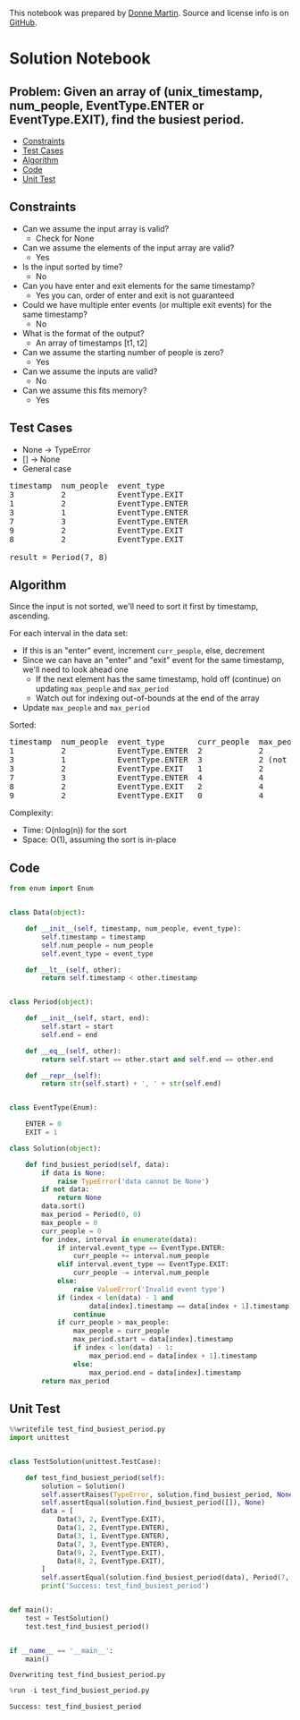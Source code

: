 This notebook was prepared by [Donne Martin](https://github.com/donnemartin). Source and license info is on [GitHub](https://github.com/donnemartin/interactive-coding-challenges).

# Solution Notebook

## Problem: Given an array of (unix_timestamp, num_people, EventType.ENTER or EventType.EXIT), find the busiest period.

- [Constraints](#Constraints)
- [Test Cases](#Test-Cases)
- [Algorithm](#Algorithm)
- [Code](#Code)
- [Unit Test](#Unit-Test)

## Constraints

- Can we assume the input array is valid?
  - Check for None
- Can we assume the elements of the input array are valid?
  - Yes
- Is the input sorted by time?
  - No
- Can you have enter and exit elements for the same timestamp?
  - Yes you can, order of enter and exit is not guaranteed
- Could we have multiple enter events (or multiple exit events) for the same timestamp?
  - No
- What is the format of the output?
  - An array of timestamps [t1, t2]
- Can we assume the starting number of people is zero?
  - Yes
- Can we assume the inputs are valid?
  - No
- Can we assume this fits memory?
  - Yes

## Test Cases

- None -> TypeError
- [] -> None
- General case

<pre>
timestamp  num_people  event_type
3          2           EventType.EXIT
1          2           EventType.ENTER
3          1           EventType.ENTER
7          3           EventType.ENTER
9          2           EventType.EXIT
8          2           EventType.EXIT

result = Period(7, 8)
</pre>

## Algorithm

Since the input is not sorted, we'll need to sort it first by timestamp, ascending.

For each interval in the data set:

- If this is an "enter" event, increment `curr_people`, else, decrement
- Since we can have an "enter" and "exit" event for the same timestamp, we'll need to look ahead one
  - If the next element has the same timestamp, hold off (continue) on updating `max_people` and `max_period`
  - Watch out for indexing out-of-bounds at the end of the array
- Update `max_people` and `max_period`

Sorted:

<pre>
timestamp  num_people  event_type       curr_people  max_people       max_period
1          2           EventType.ENTER  2            2                [1, 3]
3          1           EventType.ENTER  3            2 (not updated)  [1, 3]
3          2           EventType.EXIT   1            2                [3, 7]
7          3           EventType.ENTER  4            4                [7, 8]
8          2           EventType.EXIT   2            4                [7, 8]
9          2           EventType.EXIT   0            4                [7, 8]
</pre>

Complexity:

- Time: O(nlog(n)) for the sort
- Space: O(1), assuming the sort is in-place

## Code

```python
from enum import Enum


class Data(object):

    def __init__(self, timestamp, num_people, event_type):
        self.timestamp = timestamp
        self.num_people = num_people
        self.event_type = event_type

    def __lt__(self, other):
        return self.timestamp < other.timestamp


class Period(object):

    def __init__(self, start, end):
        self.start = start
        self.end = end

    def __eq__(self, other):
        return self.start == other.start and self.end == other.end

    def __repr__(self):
        return str(self.start) + ', ' + str(self.end)


class EventType(Enum):

    ENTER = 0
    EXIT = 1
```

```python
class Solution(object):

    def find_busiest_period(self, data):
        if data is None:
            raise TypeError('data cannot be None')
        if not data:
            return None
        data.sort()
        max_period = Period(0, 0)
        max_people = 0
        curr_people = 0
        for index, interval in enumerate(data):
            if interval.event_type == EventType.ENTER:
                curr_people += interval.num_people
            elif interval.event_type == EventType.EXIT:
                curr_people -= interval.num_people
            else:
                raise ValueError('Invalid event type')
            if (index < len(data) - 1 and
                    data[index].timestamp == data[index + 1].timestamp):
                continue
            if curr_people > max_people:
                max_people = curr_people
                max_period.start = data[index].timestamp
                if index < len(data) - 1:
                    max_period.end = data[index + 1].timestamp
                else:
                    max_period.end = data[index].timestamp
        return max_period
```

## Unit Test

```python
%%writefile test_find_busiest_period.py
import unittest


class TestSolution(unittest.TestCase):

    def test_find_busiest_period(self):
        solution = Solution()
        self.assertRaises(TypeError, solution.find_busiest_period, None)
        self.assertEqual(solution.find_busiest_period([]), None)
        data = [
            Data(3, 2, EventType.EXIT),
            Data(1, 2, EventType.ENTER),
            Data(3, 1, EventType.ENTER),
            Data(7, 3, EventType.ENTER),
            Data(9, 2, EventType.EXIT),
            Data(8, 2, EventType.EXIT),
        ]
        self.assertEqual(solution.find_busiest_period(data), Period(7, 8))
        print('Success: test_find_busiest_period')


def main():
    test = TestSolution()
    test.test_find_busiest_period()


if __name__ == '__main__':
    main()
```

    Overwriting test_find_busiest_period.py

```python
%run -i test_find_busiest_period.py
```

    Success: test_find_busiest_period
